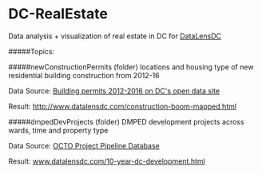# DC-RealEstate
Data analysis + visualization of real estate in DC for [DataLensDC](www.datalensdc.com)

#####Topics:

#####newConstructionPermits (folder)
locations and housing type of new residential building construction from 2012-16

Data Source: [Building permits 2012-2016 on DC's open data site](opendata.dc.gov) 

Result: http://www.datalensdc.com/construction-boom-mapped.html

#####dmpedDevProjects (folder)
DMPED development projects across wards, time and property type

Data Source: [OCTO Project Pipeline Database](https://octo.quickbase.com/db/bgk8b4c4n?a=Mobile_Dashboard)

Result: www.datalensdc.com/10-year-dc-development.html
